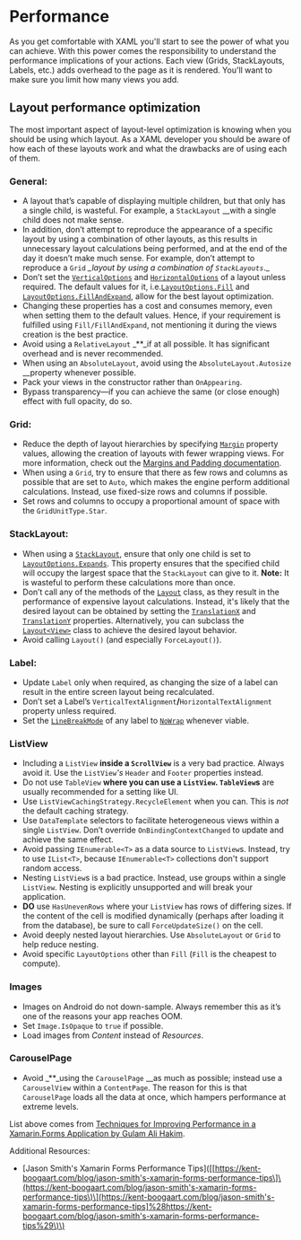 # Performance

As you get comfortable with XAML you'll start to see the power of what you can achieve. With this power comes the responsibility to understand the performance implications of your actions. Each view \(Grids, StackLayouts, Labels, etc.\) adds overhead to the page as it is rendered. You'll want to make sure you limit how many views you add.

## Layout performance optimization <a id="dd06"></a>

The most important aspect of layout-level optimization is knowing when you should be using which layout. As a XAML developer you should be aware of how each of these layouts work and what the drawbacks are of using each of them.

### General: <a id="a53a"></a>

* A layout that’s capable of displaying multiple children, but that only has a single child, is wasteful. For example, a `StackLayout` \_\_with a single child does not make sense.
* In addition, don’t attempt to reproduce the appearance of a specific layout by using a combination of other layouts, as this results in unnecessary layout calculations being performed, and at the end of the day it doesn’t make much sense. For example, don’t attempt to reproduce a `Grid` _\_layout by using a combination of `StackLayouts`_.\_
* Don’t set the [`VerticalOptions`](https://docs.microsoft.com/en-us/dotnet/api/xamarin.forms.view.verticaloptions#Xamarin_Forms_View_VerticalOptions) and [`HorizontalOptions`](https://docs.microsoft.com/en-us/dotnet/api/xamarin.forms.view.verticaloptions#Xamarin_Forms_View_VerticalOptions) of a layout unless required. The default values for it, i.e.[`LayoutOptions.Fill`](https://docs.microsoft.com/en-us/dotnet/api/xamarin.forms.layoutoptions.fill) and [`LayoutOptions.FillAndExpand`](https://docs.microsoft.com/en-us/dotnet/api/xamarin.forms.layoutoptions.fillandexpand), allow for the best layout optimization.
* Changing these properties has a cost and consumes memory, even when setting them to the default values. Hence, if your requirement is fulfilled using `Fill/FillAndExpand`, not mentioning it during the views creation is the best practice.
* Avoid using a `RelativeLayout` \_\*\*\_if at all possible. It has significant overhead and is never recommended.
* When using an `AbsoluteLayout`, avoid using the `AbsoluteLayout.Autosize` \_\_property whenever possible.
* Pack your views in the constructor rather than `OnAppearing`.
* Bypass transparency—if you can achieve the same \(or close enough\) effect with full opacity, do so.

### Grid: <a id="fcd1"></a>

* Reduce the depth of layout hierarchies by specifying [`Margin`](https://docs.microsoft.com/en-us/dotnet/api/xamarin.forms.view.margin#Xamarin_Forms_View_Margin) property values, allowing the creation of layouts with fewer wrapping views. For more information, check out the [Margins and Padding documentation](https://docs.microsoft.com/en-us/xamarin/xamarin-forms/user-interface/layouts/margin-and-padding).
* When using a `Grid`, try to ensure that there as few rows and columns as possible that are set to `Auto`, which makes the engine perform additional calculations. Instead, use fixed-size rows and columns if possible.
* Set rows and columns to occupy a proportional amount of space with the `GridUnitType.Star`.

### StackLayout: <a id="8f48"></a>

* When using a [`StackLayout`](https://docs.microsoft.com/en-us/dotnet/api/xamarin.forms.stacklayout), ensure that only one child is set to [`LayoutOptions.Expands`](https://docs.microsoft.com/en-us/dotnet/api/xamarin.forms.layoutoptions.expands#Xamarin_Forms_LayoutOptions_Expands). This property ensures that the specified child will occupy the largest space that the `StackLayout` can give to it. **Note:** It is wasteful to perform these calculations more than once.
* Don’t call any of the methods of the [`Layout`](https://docs.microsoft.com/en-us/dotnet/api/xamarin.forms.layout) class, as they result in the performance of expensive layout calculations. Instead, it's likely that the desired layout can be obtained by setting the [`TranslationX`](https://docs.microsoft.com/en-us/dotnet/api/xamarin.forms.visualelement.translationx#Xamarin_Forms_VisualElement_TranslationX) and [`TranslationY`](https://docs.microsoft.com/en-us/dotnet/api/xamarin.forms.visualelement.translationy#Xamarin_Forms_VisualElement_TranslationY) properties. Alternatively, you can subclass the [`Layout<View>`](https://docs.microsoft.com/en-us/dotnet/api/xamarin.forms.layout-1) class to achieve the desired layout behavior.
* Avoid calling `Layout()` \(and especially `ForceLayout()`\).

### Label: <a id="1715"></a>

* Update `Label` only when required, as changing the size of a label can result in the entire screen layout being recalculated.
* Don’t set a Label’s `VerticalTextAlignment`**/**`HorizontalTextAlignment` property unless required.
* Set the [`LineBreakMode`](https://docs.microsoft.com/en-us/dotnet/api/xamarin.forms.label.linebreakmode#Xamarin_Forms_Label_LineBreakMode) of any label to [`NoWrap`](https://docs.microsoft.com/en-us/dotnet/api/xamarin.forms.linebreakmode#Xamarin_Forms_LineBreakMode_NoWrap) whenever viable.

### ListView <a id="57f8"></a>

* Including a `ListView` **inside a `ScrollView`** is a very bad practice. Always avoid it. Use the `ListView`_'s_ `Header` and `Footer` properties instead.
* Do not use `TableView` **where you can use a `ListView`. `TableView`s** are usually recommended for a setting like UI.
* Use `ListViewCachingStrategy.RecycleElement` when you can. This is _not_ the default caching strategy.
* Use `DataTemplate` selectors to facilitate heterogeneous views within a single `ListView`. Don’t override `OnBindingContextChanged` to update and achieve the same effect.
* Avoid passing `IEnumerable<T>` as a data source to `ListView`s. Instead, try to use `IList<T>`, because `IEnumerable<T>` collections don't support random access.
* Nesting `ListView`s is a bad practice. Instead, use groups within a single `ListView`. Nesting is explicitly unsupported and will break your application.
* **DO** use `HasUnevenRows` where your `ListView` has rows of differing sizes. If the content of the cell is modified dynamically \(perhaps after loading it from the database\), be sure to call `ForceUpdateSize()` on the cell.
* Avoid deeply nested layout hierarchies. Use `AbsoluteLayout` or `Grid` to help reduce nesting.
* Avoid specific `LayoutOptions` other than `Fill` \(`Fill` is the cheapest to compute\).

### Images <a id="4342"></a>

* Images on Android do not down-sample. Always remember this as it’s one of the reasons your app reaches OOM.
* Set `Image.IsOpaque` to `true` if possible.
* Load images from _Content_ instead of _Resources_.

### CarouselPage <a id="84b0"></a>

* Avoid _\*\*\_using the `CarouselPage` \_\_as much as possible; instead use a `CarouselView` within a `ContentPage`. The reason for this is that `CarouselPage` loads all the data at once, which hampers performance at extreme levels.

List above comes from [Techniques for Improving Performance in a Xamarin.Forms Application by Gulam Ali Hakim](https://heartbeat.fritz.ai/techniques-for-improving-performance-in-a-xamarin-forms-application-b439f2f04156).

Additional Resources:

* \[Jason Smith's Xamarin Forms Performance Tips\]\(\[[https://kent-boogaart.com/blog/jason-smith's-xamarin-forms-performance-tips\]\(https://kent-boogaart.com/blog/jason-smith's-xamarin-forms-performance-tips\)\](https://kent-boogaart.com/blog/jason-smith's-xamarin-forms-performance-tips]%28https://kent-boogaart.com/blog/jason-smith's-xamarin-forms-performance-tips%29\)\)

